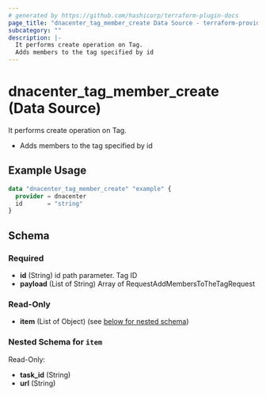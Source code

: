 ```yaml
---
# generated by https://github.com/hashicorp/terraform-plugin-docs
page_title: "dnacenter_tag_member_create Data Source - terraform-provider-dnacenter"
subcategory: ""
description: |-
  It performs create operation on Tag.
  Adds members to the tag specified by id
---
```


# dnacenter_tag_member_create (Data Source)

It performs create operation on Tag.

- Adds members to the tag specified by id

## Example Usage

```terraform
data "dnacenter_tag_member_create" "example" {
  provider = dnacenter
  id       = "string"
}
```

<!-- schema generated by tfplugindocs -->
## Schema

### Required

- **id** (String) id path parameter. Tag ID
- **payload** (List of String) Array of RequestAddMembersToTheTagRequest

### Read-Only

- **item** (List of Object) (see [below for nested schema](#nestedatt--item))

<a id="nestedatt--item"></a>
### Nested Schema for `item`

Read-Only:

- **task_id** (String)
- **url** (String)


